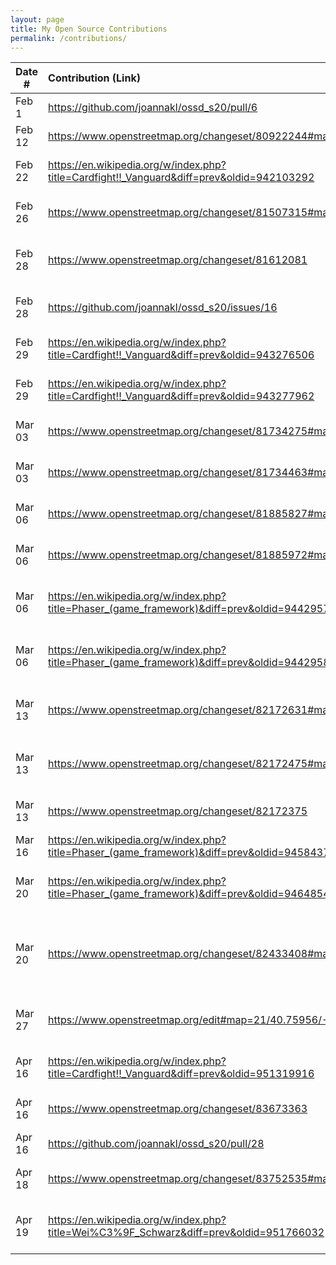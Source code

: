 ```yaml
---
layout: page
title: My Open Source Contributions
permalink: /contributions/
---
```


<!--
Type of the contribution should be "Wikipedia edit", "OpenStreet Map feature", "Documentation", "Course website", "Blog",
"Browse Add-on", etc.

The description should include a brief summary of what you did.

Replace the first row with your own contribution. 

-->





| Date #       | Contribution (Link)  | Type  | Description |
|---|:---|:---|:---|
| Feb 1   | <https://github.com/joannakl/ossd_s20/pull/6>   | course website    |   I updated an old link.    |
| Feb 12  | <https://www.openstreetmap.org/changeset/80922244#map=14/40.6704/-73.8953>  | OpenStreetMap    | I added a location.     |
| Feb 22  | <https://en.wikipedia.org/w/index.php?title=Cardfight!!_Vanguard&diff=prev&oldid=942103292>    | Wikipedia    | Updated game mechanics |
|Feb 26 | <https://www.openstreetmap.org/changeset/81507315#map=19/40.74502/-73.81725> | OpenStreetMap | Added restroom location. |
|Feb 28 | <https://www.openstreetmap.org/changeset/81612081> | OpenStreetMap | Added supermarket in Flushing NY.|
|Feb 28 | <https://github.com/joannakl/ossd_s20/issues/16> | course website | Reported an date typo issue.|
|Feb 29 | <https://en.wikipedia.org/w/index.php?title=Cardfight!!_Vanguard&diff=prev&oldid=943276506> | Wikipedia | Removing unnecessary information.|
|Feb 29 | <https://en.wikipedia.org/w/index.php?title=Cardfight!!_Vanguard&diff=prev&oldid=943277962> | Wikipedia | Removing unnecessary information.|
|Mar 03 | <https://www.openstreetmap.org/changeset/81734275#map=19/40.76038/-73.82752> | OpenStreetMap | Updated restuarant information.| 
|Mar 03 | <https://www.openstreetmap.org/changeset/81734463#map=19/40.76073/-73.82686> | OpenStreetMap | Added restuarant in Flushing. |
|Mar 06 | <https://www.openstreetmap.org/changeset/81885827#map=19/40.75885/-73.83300> | OpenStreetMap | Added KTV location in Flushing. |
|Mar 06 | <https://www.openstreetmap.org/changeset/81885972#map=19/40.76128/-73.82805> | OpenStreetMap | Added restuarant in Flushing. |
|Mar 06 | <https://en.wikipedia.org/w/index.php?title=Phaser_(game_framework)&diff=prev&oldid=944295714> | Wikipedia | Added description about Phaser 4.|
|Mar 06 | <https://en.wikipedia.org/w/index.php?title=Phaser_(game_framework)&diff=prev&oldid=944295868> | Wikipedia | Updated timing of words for Phaser 3.|
|Mar 13 | <https://www.openstreetmap.org/changeset/82172631#map=19/40.75904/-73.83377> | OpenStreetMap | Added gaming universe Flushing.|
|Mar 13|  <https://www.openstreetmap.org/changeset/82172475#map=19/40.75950/-73.83349> | OpenStreetMap | Removed location that doesn't exist anymore.|
|Mar 13| <https://www.openstreetmap.org/changeset/82172375> | OpenStreetMap | Added restuarant in Flushing. |
|Mar 16| <https://en.wikipedia.org/w/index.php?title=Phaser_(game_framework)&diff=prev&oldid=945843764> | Wikipedia | Fixed broken link.|
|Mar 20| <https://en.wikipedia.org/w/index.php?title=Phaser_(game_framework)&diff=prev&oldid=946485417> | Wikipedia | Added link to another wikipedia page. |
|Mar 20 | <https://www.openstreetmap.org/changeset/82433408#map=18/40.71800/-73.98803> | OpenStreetMap | Added arcades and subway restaurant in LES Manhattan. |
|Mar 27 | <https://www.openstreetmap.org/edit#map=21/40.75956/-73.83056> | OpenStreetMap | Added Dunkin Donuts in Flushing. |
|Apr 16 | <https://en.wikipedia.org/w/index.php?title=Cardfight!!_Vanguard&diff=prev&oldid=951319916> | Wikipedia | Added new game release. |
|Apr 16 | <https://www.openstreetmap.org/changeset/83673363> | Open Street Map | Added tea store in Flushing. |
|Apr 16 | <https://github.com/joannakl/ossd_s20/pull/28> | Class Website | Fixed a type. | 
|Apr 18 | <https://www.openstreetmap.org/changeset/83752535#map=17/40.76157/-73.83199> | Open Street Map | Added restaurant in Flushing.|
|Apr 19 | https://en.wikipedia.org/w/index.php?title=Wei%C3%9F_Schwarz&diff=prev&oldid=951766032 | Wikipedia | Edited grammar and description. |

